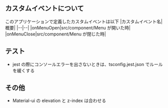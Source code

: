 ## カスタムイベントについて

このアプリケーションで定義したカスタムイベントは以下
|カスタムイベント名|概要|
|--|--|
|onMenuOpen|src/component/Menu が開いた時|
|onMenuClose|src/component/Menu が閉じた時|

## テスト

- jest の際にコンソールエラーを出さないときは、tsconfig.jest.json でルールを緩くする

## その他

- Material-ui の elevation と z-index は合わせる
